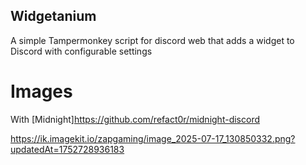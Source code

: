 ## Widgetanium
A simple Tampermonkey script for discord web that adds a widget to Discord with configurable settings

# Images
With [Midnight]https://github.com/refact0r/midnight-discord

https://ik.imagekit.io/zapgaming/image_2025-07-17_130850332.png?updatedAt=1752728936183
